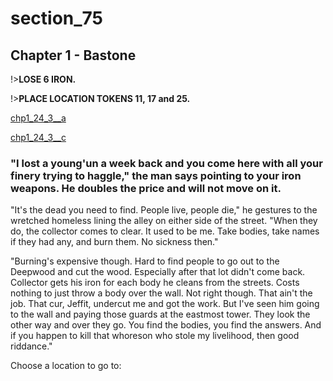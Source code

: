 
# section_75

## Chapter 1 - Bastone

!>**LOSE 6 IRON.**

!>**PLACE LOCATION TOKENS 11, 17 and 25.**

[chp1_24_3__a](../../decomp/app/src/main/res/raw/chp1_24_3__a.mp3 ':include :type=audio')

[chp1_24_3__c](../../decomp/app/src/main/res/raw/chp1_24_3__c.mp3 ':include :type=audio')

### "I lost a young'un a week back and you come here with all your finery trying to haggle," the man says pointing to your iron weapons. He doubles the price and will not move on it.

"It's the dead you need to find. People live, people die," he gestures to the wretched homeless lining the alley on either side of the street. "When they do, the collector comes to clear. It used to be me. Take bodies, take names if they had any, and burn them. No sickness then."

"Burning's expensive though. Hard to find people to go out to the Deepwood and cut the wood. Especially after that lot didn't come back. Collector gets his iron for each body he cleans from the streets. Costs nothing to just throw a body over the wall. Not right though. That ain't the job. That cur, Jeffit, undercut me and got the work. But I've seen him going to the wall and paying those guards at the eastmost tower. They look the other way and over they go. You find the bodies, you find the answers. And if you happen to kill that whoreson who stole my livelihood, then good riddance."

Choose a location to go to:


